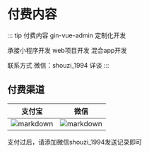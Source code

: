 # 付费内容

::: tip 付费内容
gin-vue-admin 定制化开发

承接小程序开发 web项目开发 混合app开发

联系方式 微信：shouzi_1994 详谈
:::

## 付费渠道
|  支付宝   | 微信  |
|  :---:  | :---: |
| ![markdown](http://qmplusimg.henrongyi.top/zfb.png "支付宝") |  ![markdown](http://qmplusimg.henrongyi.top/wxzf.png "微信") |

支付过后，请添加微信shouzi_1994发送记录即可

